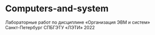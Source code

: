 # Computers-and-system
Лабораторные работ  по дисциплине
 «Организация ЭВМ и систем»
Санкт-Петербург
СПБГЭТУ «ЛЭТИ»
2022
